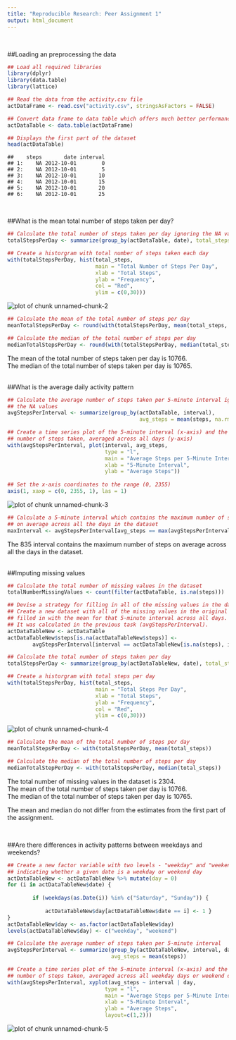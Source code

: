 ```yaml
---
title: "Reproducible Research: Peer Assignment 1"
output: html_document
---
```

&nbsp;


##Loading an preprocessing the data

```r
## Load all required libraries 
library(dplyr)
library(data.table)
library(lattice)

## Read the data from the activity.csv file
actDataFrame <- read.csv("activity.csv", stringsAsFactors = FALSE)

## Convert data frame to data table which offers much better performance
actDataTable <- data.table(actDataFrame)

## Displays the first part of the dataset
head(actDataTable)
```

```
##    steps       date interval
## 1:    NA 2012-10-01        0
## 2:    NA 2012-10-01        5
## 3:    NA 2012-10-01       10
## 4:    NA 2012-10-01       15
## 5:    NA 2012-10-01       20
## 6:    NA 2012-10-01       25
```
&nbsp;


##What is the mean total number of steps taken per day?

```r
## Calculate the total number of steps taken per day ignoring the NA values
totalStepsPerDay <- summarize(group_by(actDataTable, date), total_steps = sum(steps))

## Create a historgram with total number of steps taken each day
with(totalStepsPerDay, hist(total_steps,
                            main = "Total Number of Steps Per Day",
                            xlab = "Total Steps",
                            ylab = "Frequency",
                            col = "Red",
                            ylim = c(0,30)))
```

![plot of chunk unnamed-chunk-2](figure/unnamed-chunk-2-1.png) 

```r
## Calculate the mean of the total number of steps per day
meanTotalStepsPerDay <- round(with(totalStepsPerDay, mean(total_steps, na.rm=TRUE)))

## Calculate the median of the total number of steps per day
medianTotalStepsPerDay <- round(with(totalStepsPerDay, median(total_steps, na.rm=TRUE)))
```
The mean of the total number of steps taken per day is 10766.  
The median of the total number of steps taken per day is 10765.  
&nbsp;


##What is the average daily activity pattern

```r
## Calculate the average number of steps taken per 5-minute interval ignoring 
## the NA values
avgStepsPerInterval <- summarize(group_by(actDataTable, interval), 
                                          avg_steps = mean(steps, na.rm=TRUE))

## Create a time series plot of the 5-minute interval (x-axis) and the average
## number of steps taken, averaged across all days (y-axis)
with(avgStepsPerInterval, plot(interval, avg_steps, 
                               type = "l",
                               main = "Average Steps per 5-Minute Interval",
                               xlab = "5-Minute Interval",
                               ylab = "Average Steps"))
     
## Set the x-axis coordinates to the range (0, 2355)
axis(1, xaxp = c(0, 2355, 1), las = 1)
```

![plot of chunk unnamed-chunk-3](figure/unnamed-chunk-3-1.png) 

```r
## Calculate a 5-minute interval which contains the maximum number of steps
## on average across all the days in the dataset
maxInterval <- avgStepsPerInterval[avg_steps == max(avgStepsPerInterval$avg_steps), interval]
```
The 835 interval contains the maximum number of steps on average 
across all the days in the dataset.  
&nbsp;


##Imputing missing values

```r
## Calculate the total number of missing values in the dataset
totalNumberMissingValues <- count(filter(actDataTable, is.na(steps)))

## Devise a strategy for filling in all of the missing values in the dataset. 
## Create a new dataset with all of the missing values in the original dataset
## filled in with the mean for that 5-minute interval across all days. 
## It was calculated in the previous task (avgStepsPerInterval).
actDataTableNew <- actDataTable
actDataTableNew$steps[is.na(actDataTableNew$steps)] <- 
        avgStepsPerInterval[interval == actDataTableNew[is.na(steps), interval], avg_steps]

## Calculate the total number of steps taken per day
totalStepsPerDay <- summarize(group_by(actDataTableNew, date), total_steps = sum(steps))

## Create a historgram with total steps per day
with(totalStepsPerDay, hist(total_steps,
                            main = "Total Steps Per Day",
                            xlab = "Total Steps",
                            ylab = "Frequency",
                            col = "Red",
                            ylim = c(0,30)))
```

![plot of chunk unnamed-chunk-4](figure/unnamed-chunk-4-1.png) 

```r
## Calculate the mean of the total number of steps per day
meanTotalStepsPerDay <- with(totalStepsPerDay, mean(total_steps))

## Calculate the median of the total number of steps per day
medianTotalStepPerDay <- with(totalStepsPerDay, median(total_steps))
```
The total number of missing values in the dataset is 2304.  
The mean of the total number of steps taken per day is 10766.  
The median of the total number of steps taken per day is 10765.  

The mean and median do not differ from the estimates from the first part of the assignment.

&nbsp;


##Are there differences in activity patterns between weekdays and weekends?

```r
## Create a new factor variable with two levels - "weekday" and "weekend" 
## indicating whether a given date is a weekday or weekend day
actDataTableNew <- actDataTableNew %>% mutate(day = 0)
for (i in actDataTableNew$date) {
       
        if (weekdays(as.Date(i)) %in% c("Saturday", "Sunday")) {
              
            actDataTableNew$day[actDataTableNew$date == i] <- 1 }
}
actDataTableNew$day <- as.factor(actDataTableNew$day)
levels(actDataTableNew$day) <- c("weekday", "weekend")

## Calculate the average number of steps taken per 5-minute interval 
avgStepsPerInterval <- summarize(group_by(actDataTableNew, interval, day), 
                                 avg_steps = mean(steps))

## Create a time series plot of the 5-minute interval (x-axis) and the average 
## number of steps taken, averaged across all weekday days or weekend days (y-axis)
with(avgStepsPerInterval, xyplot(avg_steps ~ interval | day, 
                               type = "l",
                               main = "Average Steps per 5-Minute Interval",
                               xlab = "5-Minute Interval",
                               ylab = "Average Steps",
                               layout=c(1,2)))
```

![plot of chunk unnamed-chunk-5](figure/unnamed-chunk-5-1.png) 
